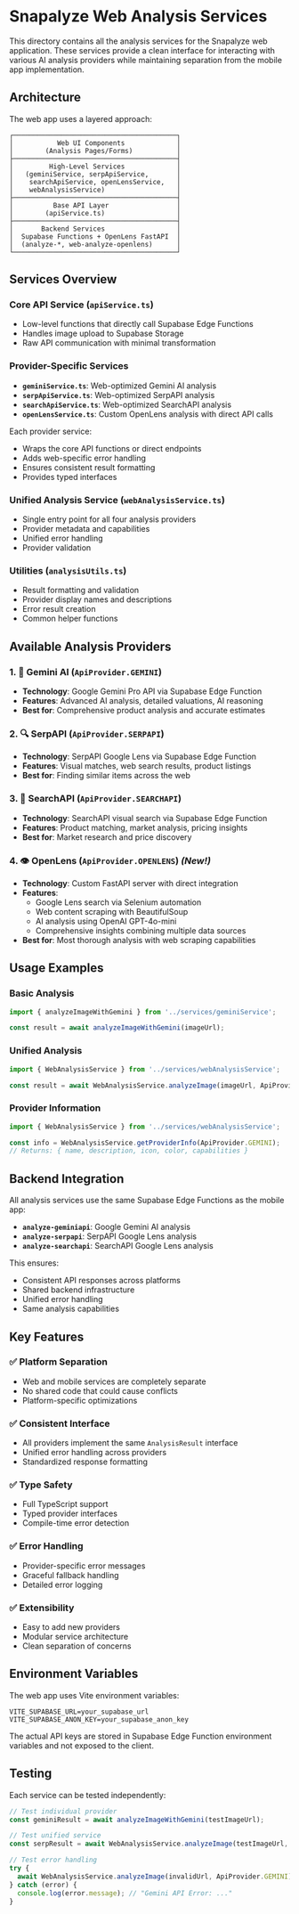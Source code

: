 # Snapalyze Web Analysis Services

This directory contains all the analysis services for the Snapalyze web application. These services provide a clean interface for interacting with various AI analysis providers while maintaining separation from the mobile app implementation.

## Architecture

The web app uses a layered approach:

```
┌─────────────────────────────────────────┐
│           Web UI Components             │
│        (Analysis Pages/Forms)           │
├─────────────────────────────────────────┤
│         High-Level Services             │
│   (geminiService, serpApiService,       │
│    searchApiService, openLensService,   │
│    webAnalysisService)                  │
├─────────────────────────────────────────┤
│          Base API Layer                 │
│        (apiService.ts)                  │
├─────────────────────────────────────────┤
│       Backend Services                  │
│  Supabase Functions + OpenLens FastAPI  │
│  (analyze-*, web-analyze-openlens)      │
└─────────────────────────────────────────┘
```

## Services Overview

### Core API Service (`apiService.ts`)
- Low-level functions that directly call Supabase Edge Functions
- Handles image upload to Supabase Storage
- Raw API communication with minimal transformation

### Provider-Specific Services
- **`geminiService.ts`**: Web-optimized Gemini AI analysis
- **`serpApiService.ts`**: Web-optimized SerpAPI analysis  
- **`searchApiService.ts`**: Web-optimized SearchAPI analysis
- **`openLensService.ts`**: Custom OpenLens analysis with direct API calls

Each provider service:
- Wraps the core API functions or direct endpoints
- Adds web-specific error handling
- Ensures consistent result formatting
- Provides typed interfaces

### Unified Analysis Service (`webAnalysisService.ts`)
- Single entry point for all four analysis providers
- Provider metadata and capabilities
- Unified error handling
- Provider validation

### Utilities (`analysisUtils.ts`)
- Result formatting and validation
- Provider display names and descriptions
- Error result creation
- Common helper functions

## Available Analysis Providers

### 1. **🤖 Gemini AI** (`ApiProvider.GEMINI`)
- **Technology**: Google Gemini Pro API via Supabase Edge Function
- **Features**: Advanced AI analysis, detailed valuations, AI reasoning
- **Best for**: Comprehensive product analysis and accurate estimates

### 2. **🔍 SerpAPI** (`ApiProvider.SERPAPI`)
- **Technology**: SerpAPI Google Lens via Supabase Edge Function  
- **Features**: Visual matches, web search results, product listings
- **Best for**: Finding similar items across the web

### 3. **🔎 SearchAPI** (`ApiProvider.SEARCHAPI`)
- **Technology**: SearchAPI visual search via Supabase Edge Function
- **Features**: Product matching, market analysis, pricing insights
- **Best for**: Market research and price discovery

### 4. **👁️ OpenLens** (`ApiProvider.OPENLENS`) *(New!)*
- **Technology**: Custom FastAPI server with direct integration
- **Features**: 
  - Google Lens search via Selenium automation
  - Web content scraping with BeautifulSoup
  - AI analysis using OpenAI GPT-4o-mini  
  - Comprehensive insights combining multiple data sources
- **Best for**: Most thorough analysis with web scraping capabilities

## Usage Examples

### Basic Analysis
```typescript
import { analyzeImageWithGemini } from '../services/geminiService';

const result = await analyzeImageWithGemini(imageUrl);
```

### Unified Analysis
```typescript
import { WebAnalysisService } from '../services/webAnalysisService';

const result = await WebAnalysisService.analyzeImage(imageUrl, ApiProvider.GEMINI);
```

### Provider Information
```typescript
import { WebAnalysisService } from '../services/webAnalysisService';

const info = WebAnalysisService.getProviderInfo(ApiProvider.GEMINI);
// Returns: { name, description, icon, color, capabilities }
```

## Backend Integration

All analysis services use the same Supabase Edge Functions as the mobile app:

- **`analyze-geminiapi`**: Google Gemini AI analysis
- **`analyze-serpapi`**: SerpAPI Google Lens analysis  
- **`analyze-searchapi`**: SearchAPI Google Lens analysis

This ensures:
- Consistent API responses across platforms
- Shared backend infrastructure
- Unified error handling
- Same analysis capabilities

## Key Features

### ✅ Platform Separation
- Web and mobile services are completely separate
- No shared code that could cause conflicts
- Platform-specific optimizations

### ✅ Consistent Interface
- All providers implement the same `AnalysisResult` interface
- Unified error handling across providers
- Standardized response formatting

### ✅ Type Safety
- Full TypeScript support
- Typed provider interfaces
- Compile-time error detection

### ✅ Error Handling
- Provider-specific error messages
- Graceful fallback handling
- Detailed error logging

### ✅ Extensibility
- Easy to add new providers
- Modular service architecture
- Clean separation of concerns

## Environment Variables

The web app uses Vite environment variables:

```env
VITE_SUPABASE_URL=your_supabase_url
VITE_SUPABASE_ANON_KEY=your_supabase_anon_key
```

The actual API keys are stored in Supabase Edge Function environment variables and not exposed to the client.

## Testing

Each service can be tested independently:

```typescript
// Test individual provider
const geminiResult = await analyzeImageWithGemini(testImageUrl);

// Test unified service
const serpResult = await WebAnalysisService.analyzeImage(testImageUrl, ApiProvider.SERPAPI);

// Test error handling
try {
  await WebAnalysisService.analyzeImage(invalidUrl, ApiProvider.GEMINI);
} catch (error) {
  console.log(error.message); // "Gemini API Error: ..."
}
```
